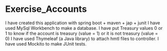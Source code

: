 # Exercise_Accounts

I have created this application with spring boot + maven + jap + junit 
I have used MySql Workbench to make a database.
I have put Treasury values 0 or 1 to know if the account is treasury (value = 1) or it is not treasury (value = 0)
I have used Thymeleaf (a Java library) to attach hmtl files to controller.
I have used Mockito to make JUnit tests.
